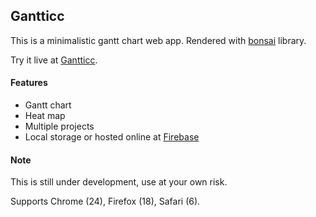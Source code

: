 ## Gantticc

This is a minimalistic gantt chart web app. Rendered with [bonsai](http://bonsaijs.org/) library.

Try it live at [Gantticc](http://gantti.cc/).

#### Features

- Gantt chart
- Heat map
- Multiple projects
- Local storage or hosted online at [Firebase](https://www.firebase.com/)

#### Note

This is still under development, use at your own risk.

Supports Chrome (24), Firefox (18), Safari (6).
